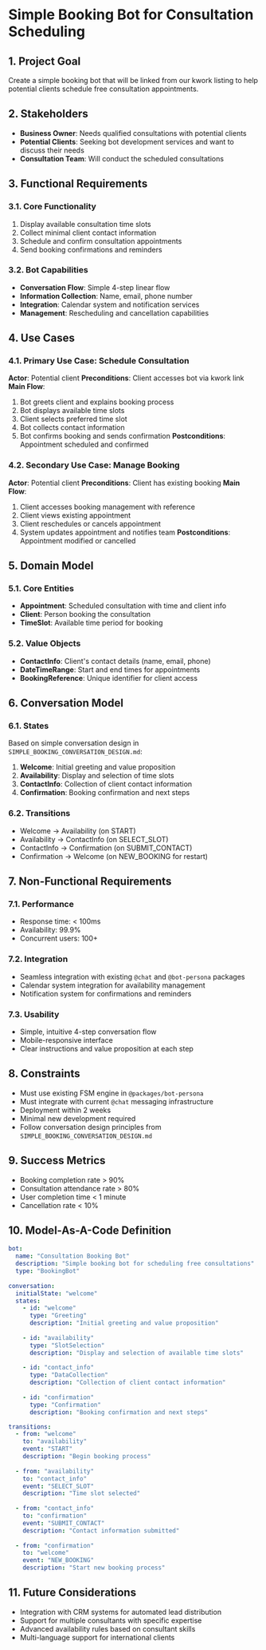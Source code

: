 # Simple Booking Bot for Consultation Scheduling

## 1. Project Goal
Create a simple booking bot that will be linked from our kwork listing to help potential clients schedule free consultation appointments.

## 2. Stakeholders
- **Business Owner**: Needs qualified consultations with potential clients
- **Potential Clients**: Seeking bot development services and want to discuss their needs
- **Consultation Team**: Will conduct the scheduled consultations

## 3. Functional Requirements

### 3.1. Core Functionality
1. Display available consultation time slots
2. Collect minimal client contact information
3. Schedule and confirm consultation appointments
4. Send booking confirmations and reminders

### 3.2. Bot Capabilities
- **Conversation Flow**: Simple 4-step linear flow
- **Information Collection**: Name, email, phone number
- **Integration**: Calendar system and notification services
- **Management**: Rescheduling and cancellation capabilities

## 4. Use Cases

### 4.1. Primary Use Case: Schedule Consultation
**Actor**: Potential client
**Preconditions**: Client accesses bot via kwork link
**Main Flow**:
1. Bot greets client and explains booking process
2. Bot displays available time slots
3. Client selects preferred time slot
4. Bot collects contact information
5. Bot confirms booking and sends confirmation
**Postconditions**: Appointment scheduled and confirmed

### 4.2. Secondary Use Case: Manage Booking
**Actor**: Potential client
**Preconditions**: Client has existing booking
**Main Flow**:
1. Client accesses booking management with reference
2. Client views existing appointment
3. Client reschedules or cancels appointment
4. System updates appointment and notifies team
**Postconditions**: Appointment modified or cancelled

## 5. Domain Model

### 5.1. Core Entities
- **Appointment**: Scheduled consultation with time and client info
- **Client**: Person booking the consultation
- **TimeSlot**: Available time period for booking

### 5.2. Value Objects
- **ContactInfo**: Client's contact details (name, email, phone)
- **DateTimeRange**: Start and end times for appointments
- **BookingReference**: Unique identifier for client access

## 6. Conversation Model

### 6.1. States
Based on simple conversation design in `SIMPLE_BOOKING_CONVERSATION_DESIGN.md`:

1. **Welcome**: Initial greeting and value proposition
2. **Availability**: Display and selection of time slots
3. **ContactInfo**: Collection of client contact information
4. **Confirmation**: Booking confirmation and next steps

### 6.2. Transitions
- Welcome → Availability (on START)
- Availability → ContactInfo (on SELECT_SLOT)
- ContactInfo → Confirmation (on SUBMIT_CONTACT)
- Confirmation → Welcome (on NEW_BOOKING for restart)

## 7. Non-Functional Requirements

### 7.1. Performance
- Response time: < 100ms
- Availability: 99.9%
- Concurrent users: 100+

### 7.2. Integration
- Seamless integration with existing `@chat` and `@bot-persona` packages
- Calendar system integration for availability management
- Notification system for confirmations and reminders

### 7.3. Usability
- Simple, intuitive 4-step conversation flow
- Mobile-responsive interface
- Clear instructions and value proposition at each step

## 8. Constraints
- Must use existing FSM engine in `@packages/bot-persona`
- Must integrate with current `@chat` messaging infrastructure
- Deployment within 2 weeks
- Minimal new development required
- Follow conversation design principles from `SIMPLE_BOOKING_CONVERSATION_DESIGN.md`

## 9. Success Metrics
- Booking completion rate > 90%
- Consultation attendance rate > 80%
- User completion time < 1 minute
- Cancellation rate < 10%

## 10. Model-As-A-Code Definition

```yaml
bot:
  name: "Consultation Booking Bot"
  description: "Simple booking bot for scheduling free consultations"
  type: "BookingBot"
  
conversation:
  initialState: "welcome"
  states:
    - id: "welcome"
      type: "Greeting"
      description: "Initial greeting and value proposition"
      
    - id: "availability"
      type: "SlotSelection"
      description: "Display and selection of available time slots"
      
    - id: "contact_info"
      type: "DataCollection"
      description: "Collection of client contact information"
      
    - id: "confirmation"
      type: "Confirmation"
      description: "Booking confirmation and next steps"

transitions:
  - from: "welcome"
    to: "availability"
    event: "START"
    description: "Begin booking process"
    
  - from: "availability"
    to: "contact_info"
    event: "SELECT_SLOT"
    description: "Time slot selected"
    
  - from: "contact_info"
    to: "confirmation"
    event: "SUBMIT_CONTACT"
    description: "Contact information submitted"
    
  - from: "confirmation"
    to: "welcome"
    event: "NEW_BOOKING"
    description: "Start new booking process"
```

## 11. Future Considerations
- Integration with CRM systems for automated lead distribution
- Support for multiple consultants with specific expertise
- Advanced availability rules based on consultant skills
- Multi-language support for international clients